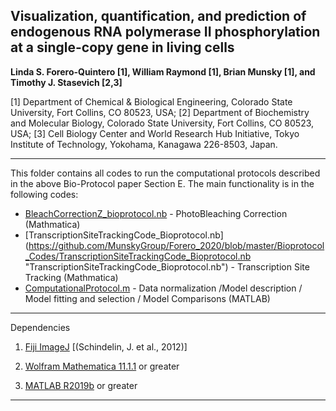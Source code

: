 **Visualization, quantification, and prediction of endogenous RNA polymerase II phosphorylation at a single-copy gene in living cells**
---
**Linda S. Forero-Quintero [1], William Raymond [1], Brian Munsky [1], and Timothy J. Stasevich [2,3]**

[1] Department of Chemical & Biological Engineering, Colorado State University, Fort Collins, CO 80523, USA;
 [2] Department of Biochemistry and Molecular Biology, Colorado State University, Fort Collins, CO 80523, USA; 
 [3] Cell Biology Center and World Research Hub Initiative, Tokyo Institute of Technology, Yokohama, Kanagawa 226-8503, Japan.
 
------------


This folder contains all codes to run the computational protocols described in the above Bio-Protocol paper Section E. The main functionality is in the following codes:

* [BleachCorrectionZ_bioprotocol.nb](https://github.com/MunskyGroup/Forero_2020/blob/master/Bioprotocol_Codes/BleachCorrectionZ_bioprotocol.nb "BleachCorrectionZ_bioprotocol.nb") - PhotoBleaching Correction (Mathmatica)
* [TranscriptionSiteTrackingCode_Bioprotocol.nb] (https://github.com/MunskyGroup/Forero_2020/blob/master/Bioprotocol_Codes/TranscriptionSiteTrackingCode_Bioprotocol.nb "TranscriptionSiteTrackingCode_Bioprotocol.nb") - Transcription Site Tracking (Mathmatica)
* [ComputationalProtocol.m](https://github.com/MunskyGroup/Forero_2020/blob/master/Bioprotocol_Codes/ComputationalProtocol.m "ComputationalProtocol.m") - Data normalization /Model description / Model fitting and selection / Model Comparisons (MATLAB)

---------------

Dependencies

1.   [Fiji ImageJ](https://fiji.sc/) [(Schindelin, J. et al., 2012)]
    
2.  [Wolfram Mathematica 11.1.1](https://www.wolfram.com/mathematica/) or greater 

3. [MATLAB R2019b](https://www.mathworks.com/products/matlab.html%5D) or greater
----------
